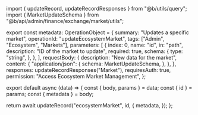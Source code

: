 import { updateRecord, updateRecordResponses } from "@b/utils/query";
import { MarketUpdateSchema } from "@b/api/admin/finance/exchange/market/utils";

export const metadata: OperationObject = {
  summary: "Updates a specific market",
  operationId: "updateEcosystemMarket",
  tags: ["Admin", "Ecosystem", "Markets"],
  parameters: [
    {
      index: 0,
      name: "id",
      in: "path",
      description: "ID of the market to update",
      required: true,
      schema: {
        type: "string",
      },
    },
  ],
  requestBody: {
    description: "New data for the market",
    content: {
      "application/json": {
        schema: MarketUpdateSchema,
      },
    },
  },
  responses: updateRecordResponses("Market"),
  requiresAuth: true,
  permission: "Access Ecosystem Market Management",
};

export default async (data) => {
  const { body, params } = data;
  const { id } = params;
  const { metadata } = body;

  return await updateRecord("ecosystemMarket", id, {
    metadata,
  });
};
